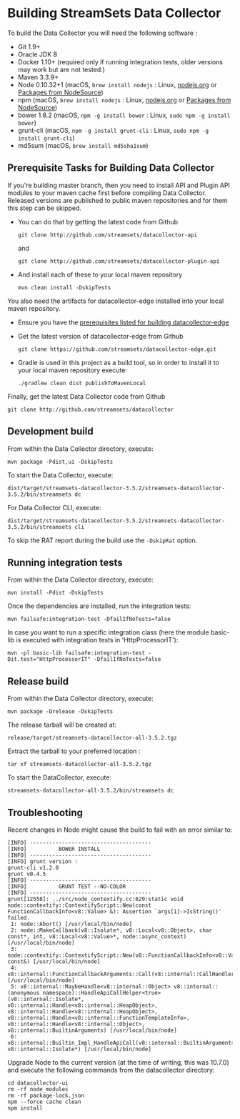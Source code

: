 <!---
  Licensed under the Apache License, Version 2.0 (the "License");
  you may not use this file except in compliance with the License.
  You may obtain a copy of the License at

    http://www.apache.org/licenses/LICENSE-2.0

  Unless required by applicable law or agreed to in writing, software
  distributed under the License is distributed on an "AS IS" BASIS,
  WITHOUT WARRANTIES OR CONDITIONS OF ANY KIND, either express or implied.
  See the License for the specific language governing permissions and
  limitations under the License. See accompanying LICENSE file.
--->

# Building StreamSets Data Collector

To build the Data Collector you will need the following software :

- Git 1.9+
- Oracle JDK 8
- Docker 1.10+    (required only if running integration tests, older versions may work but are not tested.)
- Maven 3.3.9+
- Node 0.10.32+1  (macOS, `brew install nodejs`       : Linux, [nodejs.org](https://nodejs.org) or [Packages from NodeSource](https://github.com/nodesource/distributions))
 - npm            (macOS, `brew install nodejs`       : Linux, [nodejs.org](https://nodejs.org) or [Packages from NodeSource](https://github.com/nodesource/distributions))
 - bower 1.8.2    (macOS, `npm -g install bower`      : Linux, `sudo npm -g install bower`)
 - grunt-cli      (macOS, `npm -g install grunt-cli`  : Linux, `sudo npm -g install grunt-cli`)
- md5sum          (macOS, `brew install md5sha1sum`)

## Prerequisite Tasks for Building Data Collector

If you're building master branch, then you need to install API and Plugin API modules to your maven cache first before compiling Data Collector. Released versions
are published to public maven repositories and for them this step can be skipped.

- You can do that by getting the latest code from Github

  `git clone http://github.com/streamsets/datacollector-api`

  and

  `git clone http://github.com/streamsets/datacollector-plugin-api`

- And install each of these to your local maven repository

  `mvn clean install -DskipTests`

You also need the artifacts for datacollector-edge installed into your local maven repository.

- Ensure you have the [prerequisites listed for building datacollector-edge](https://github.com/streamsets/datacollector-edge/blob/master/BUILD.md#minimum-requirements)

- Get the latest version of datacollector-edge from Github

  `git clone https://github.com/streamsets/datacollector-edge.git`

- Gradle is used in this project as a build tool, so in order to install it to your local maven repository execute:

  `./gradlew clean dist publishToMavenLocal`

Finally, get the latest Data Collector code from Github

`git clone http://github.com/streamsets/datacollector`

## Development build

From within the Data Collector directory, execute:

`mvn package -Pdist,ui -DskipTests`

To start the Data Collector, execute:

`dist/target/streamsets-datacollector-3.5.2/streamsets-datacollector-3.5.2/bin/streamsets dc`

For Data Collector CLI, execute:

`dist/target/streamsets-datacollector-3.5.2/streamsets-datacollector-3.5.2/bin/streamsets cli`

To skip the RAT report during the build use the `-DskipRat` option.

## Running integration tests

From within the Data Collector directory, execute:

`mvn install -Pdist -DskipTests`

Once the dependencies are installed, run the integration tests:

`mvn failsafe:integration-test -DfailIfNoTests=false`

In case you want to run a specific integration class (here the module basic-lib is executed with integration tests in 'HttpProcessorIT'):

`mvn -pl basic-lib failsafe:integration-test -Dit.test="HttpProcessorIT" -DfailIfNoTests=false`

## Release build

From within the Data Collector directory, execute:

`mvn package -Drelease -DskipTests`

The release tarball will be created at:

`release/target/streamsets-datacollector-all-3.5.2.tgz`

Extract the tarball to your preferred location :

`tar xf streamsets-datacollector-all-3.5.2.tgz`

To start the DataCollector, execute:

`streamsets-datacollector-all-3.5.2/bin/streamsets dc`

## Troubleshooting

Recent changes in Node might cause the build to fail with an error similar to:

    [INFO] --------------------------------------
    [INFO]          BOWER INSTALL
    [INFO] --------------------------------------
    [INFO] grunt version :
    grunt-cli v1.2.0
    grunt v0.4.5
    [INFO] --------------------------------------
    [INFO]          GRUNT TEST --NO-COLOR
    [INFO] --------------------------------------
    grunt[12558]: ../src/node_contextify.cc:629:static void node::contextify::ContextifyScript::New(const FunctionCallbackInfo<v8::Value> &): Assertion `args[1]->IsString()' failed.
     1: node::Abort() [/usr/local/bin/node]
     2: node::MakeCallback(v8::Isolate*, v8::Local<v8::Object>, char const*, int, v8::Local<v8::Value>*, node::async_context) [/usr/local/bin/node]
     3: node::contextify::ContextifyScript::New(v8::FunctionCallbackInfo<v8::Value> const&) [/usr/local/bin/node]
     4: v8::internal::FunctionCallbackArguments::Call(v8::internal::CallHandlerInfo*) [/usr/local/bin/node]
     5: v8::internal::MaybeHandle<v8::internal::Object> v8::internal::(anonymous namespace)::HandleApiCallHelper<true>(v8::internal::Isolate*, v8::internal::Handle<v8::internal::HeapObject>, v8::internal::Handle<v8::internal::HeapObject>, v8::internal::Handle<v8::internal::FunctionTemplateInfo>, v8::internal::Handle<v8::internal::Object>, v8::internal::BuiltinArguments) [/usr/local/bin/node]
     6: v8::internal::Builtin_Impl_HandleApiCall(v8::internal::BuiltinArguments, v8::internal::Isolate*) [/usr/local/bin/node]

Upgrade Node to the current version (at the time of writing, this was 10.7.0) and execute the following commands from the datacollector directory:

    cd datacollector-ui
    rm -rf node_modules
    rm -rf package-lock.json
    npm --force cache clean
    npm install